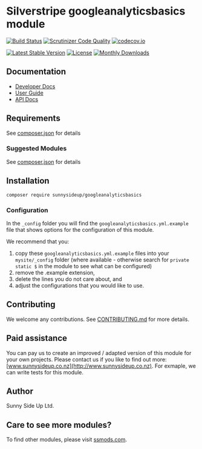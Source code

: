 # Silverstripe googleanalyticsbasics module
[![Build Status](https://travis-ci.org/sunnysideup/silverstripe-googleanalyticsbasics.svg?branch=master)](https://travis-ci.org/sunnysideup/silverstripe-googleanalyticsbasics)
[![Scrutinizer Code Quality](https://scrutinizer-ci.com/g/sunnysideup/silverstripe-googleanalyticsbasics/badges/quality-score.png?b=master)](https://scrutinizer-ci.com/g/sunnysideup/silverstripe-googleanalyticsbasics/?branch=master)
[![codecov.io](https://codecov.io/github/sunnysideup/silverstripe-googleanalyticsbasics/coverage.svg?branch=master)](https://codecov.io/github/sunnysideup/silverstripe-googleanalyticsbasics?branch=master)

[![Latest Stable Version](https://poser.pugx.org/sunnysideup/googleanalyticsbasics/version)](https://packagist.org/packages/sunnysideup/googleanalyticsbasics)
[![License](https://poser.pugx.org/sunnysideup/googleanalyticsbasics/license)](https://packagist.org/packages/sunnysideup/googleanalyticsbasics)
[![Monthly Downloads](https://poser.pugx.org/sunnysideup/googleanalyticsbasics/d/monthly)](https://packagist.org/packages/sunnysideup/googleanalyticsbasics)


## Documentation



 * [Developer Docs](docs/en/INDEX.md)
 * [User Guide](docs/en/userguide.md)
 * [API Docs](http://docs.ssmods.com/sunnysideup/googleanalyticsbasics/classes.xhtml)


## Requirements



See [composer.json](composer.json) for details


### Suggested Modules



See [composer.json](composer.json) for details


## Installation


```
composer require sunnysideup/googleanalyticsbasics
```

### Configuration



In the `_config` folder you will find the `googleanalyticsbasics.yml.example`
file that shows options for the configuration of this module.

We recommend that you:

  1. copy these `googleanalyticsbasics.yml.example` files into your
`mysite/_config` folder (where available - otherwise search for `private static $` in the module to see what can be configured)
  2. remove the .example extension,
  3. delete the lines you do not care about, and
  4. adjust the configurations that you would like to use.


## Contributing



We welcome any contributions. See [CONTRIBUTING.md](CONTRIBUTING.md) for more details.

## Paid assistance



You can pay us to create an improved / adapted version of this module for your own projects.  Please contact us if you like to find out more: [www.sunnysideup.co.nz](http://www.sunnysideup.co.nz).  For exmaple, we can write tests for this module.  

## Author



Sunny Side Up Ltd.


## Care to see more modules?

To find other modules, please visit [ssmods.com](http://ssmods.com/).
